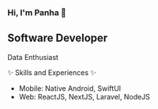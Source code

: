 ### Hi, I'm Panha 👋

##  Software Developer

Data Enthusiast

✨ Skills and Experiences ✨

- Mobile: Native Android, SwiftUI
- Web: ReactJS, NextJS, Laravel, NodeJS
